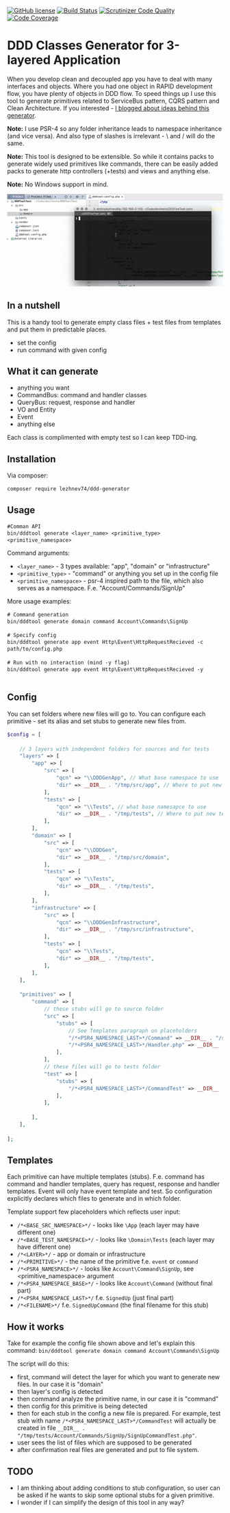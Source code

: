 [![GitHub license](https://img.shields.io/badge/license-MIT-blue.svg)](https://raw.githubusercontent.com/lezhnev74/ddd-generator/master/LICENSE)
[![Build Status](https://travis-ci.org/lezhnev74/ddd-generator.svg?branch=master)](https://travis-ci.org/lezhnev74/ddd-generator)
[![Scrutinizer Code Quality](https://scrutinizer-ci.com/g/lezhnev74/ddd-generator/badges/quality-score.png?b=master)](https://scrutinizer-ci.com/g/lezhnev74/ddd-generator/?branch=master)
[![Code Coverage](https://scrutinizer-ci.com/g/lezhnev74/ddd-generator/badges/coverage.png?b=master)](https://scrutinizer-ci.com/g/lezhnev74/ddd-generator/?branch=master)


# DDD Classes Generator for 3-layered Application
When you develop clean and decoupled app you have to deal with many interfaces and objects. Where you had one object in RAPID development flow, you have plenty of objects in DDD flow. To speed things up I use this tool to generate primitives related to ServiceBus pattern, CQRS pattern and Clean Architecture.
If you interested - [I blogged about ideas behind this generator](https://lessthan12ms.com/one-step-towards-clean-architecture-from-rapid-application-development/).
 
**Note:** I use PSR-4 so any folder inheritance leads to namespace inheritance (and vice versa). And also type of slashes is irrelevant - \ and / will do the same.

**Note:** This tool is designed to be extensible. So while it contains packs to generate widely used primitives like commands, there can be easily added packs to generate http controllers (+tests) and views and anything else.

**Note:** No Windows support in mind.
 
![](screencast.gif)
 
## In a nutshell
This is a handy tool to generate empty class files + test files from templates and put them in predictable places.

* set the config
* run command with given config
 
## What it can generate
* anything you want
* CommandBus: command and handler classes
* QueryBus: request, response and handler
* VO and Entity
* Event
* anything else

Each class is complimented with empty test so I can keep TDD-ing.
 
## Installation
Via composer:
```
composer require lezhnev74/ddd-generator
```
 
## Usage
```
#Comman API
bin/dddtool generate <layer_name> <primitive_type> <primitive_namespace>
```

Command arguments:

* `<layer_name>` - 3 types available: "app", "domain" or "infrastructure"
* `<primitive_type>` - "command" or anything you set up in the config file
* `<primitive_namespace>` - psr-4 inspired path to the file, which also serves as a namespace. F.e. "Account/Commands/SignUp"


More usage examples:

```
# Command generation
bin/dddtool generate domain command Account\Commands\SignUp
  
# Specify config
bin/dddtool generate app event Http\Event\HttpRequestRecieved -c path/to/config.php

# Run with no interaction (mind -y flag)
bin/dddtool generate app event Http\Event\HttpRequestRecieved -y
  
```

## Config
You can set folders where new files will go to.
You can configure each primitive - set its alias and set stubs to generate new files from.


```php
$config = [
    
    // 3 layers with independent folders for sources and for tests
    "layers" => [
        "app" => [
            "src" => [
                "qcn" => "\\DDDGenApp", // What base namespace to use
                "dir" => __DIR__ . "/tmp/src/app", // Where to put new source files
            ],
            "tests" => [
                "qcn" => "\\Tests", // what base namesapce to use
                "dir" => __DIR__ . "/tmp/tests", // Where to put new tests files
            ],
        ],
        "domain" => [
            "src" => [
                "qcn" => "\\DDDGen",
                "dir" => __DIR__ . "/tmp/src/domain",
            ],
            "tests" => [
                "qcn" => "\\Tests",
                "dir" => __DIR__ . "/tmp/tests",
            ],
        ],
        "infrastructure" => [
            "src" => [
                "qcn" => "\\DDDGenInfrastructure",
                "dir" => __DIR__ . "/tmp/src/infrastructure",
            ],
            "tests" => [
                "qcn" => "\\Tests",
                "dir" => __DIR__ . "/tmp/tests",
            ],
        ],
    ],
        
    "primitives" => [
        "command" => [
            // these stubs will go to source folder
            "src" => [
                "stubs" => [
                    // See Templates paragraph on placeholders
                    "/*<PSR4_NAMESPACE_LAST>*/Command" => __DIR__ . "/stubs/SimpleStub.stub.php",
                    "/*<PSR4_NAMESPACE_LAST>*/Handler.php" => __DIR__ . "/stubs/SimpleStub.stub.php",
                ],
            ],
            // these files will go to tests folder
            "test" => [
                "stubs" => [
                    "/*<PSR4_NAMESPACE_LAST>*/CommandTest" => __DIR__ . "/stubs/SimpleTestStub.stub.php",
                ],
            ],
        
        ],
    ],
    
];
```

## Templates
Each primitive can have multiple templates (stubs). F.e. command has command and handler templates, query has request, response and handler templates. Event will only have event template and test. So configuration explicitly declares which files to generate and in which folder.
 
Template support few placeholders which reflects user input:
* `/*<BASE_SRC_NAMESPACE>*/` - looks like `\App` (each layer may have different one)
* `/*<BASE_TEST_NAMESPACE>*/` - looks like `\Domain\Tests`  (each layer may have different one)
* `/*<LAYER>*/` - app or domain or infrastructure
* `/*<PRIMITIVE>*/` - the name of the primitive f.e. `event` or `command`
* `/*<PSR4_NAMESPACE>*/` - looks like `Account\Command\SignUp`, see <primitive_namespace> argument
* `/*<PSR4_NAMESPACE_BASE>*/` - looks like `Account\Command` (without final part)
* `/*<PSR4_NAMESPACE_LAST>*/` f.e. `SignedUp` (just final part)
* `/*<FILENAME>*/` f.e. `SignedUpCommand` (the final filename for this stub)

## How it works
Take for example the config file shown above and let's explain this command:
`bin/dddtool generate domain command Account\Commands\SignUp`

The script will do this:
* first, command will detect the layer for which you want to generate new files. In our case it is "domain"
* then layer's config is detected 
* then command analyze the primitive name, in our case it is "command"
* then config for this primitive is being detected
* then for each stub in the config a new file is prepared. For example, test stub with name `/*<PSR4_NAMESPACE_LAST>*/CommandTest` will actually be created in file `__DIR__ . "/tmp/tests/Account/Commands/SignUp/SignUpCommandTest.php"`.
* user sees the list of files which are supposed to be generated
* after confirmation real files are generated and put to file system.

## TODO
* I am thinking about adding conditions to stub configuration, so user can be asked if he wants to skip some optional stubs for a given primitive.
* I wonder if I can simplify the design of this tool in any way?